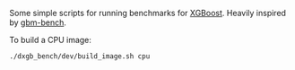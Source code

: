 Some simple scripts for running benchmarks for [XGBoost](https://github.com/dmlc/xgboost).  Heavily inspired by [gbm-bench](https://github.com/NVIDIA/gbm-bench).

To build a CPU image:
``` sh
./dxgb_bench/dev/build_image.sh cpu
```